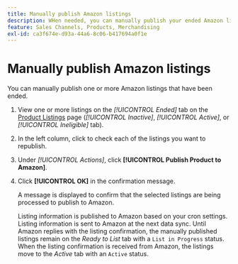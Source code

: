 ```yaml
---
title: Manually publish Amazon listings
description: WHen needed, you can manually publish your ended Amazon listings from your Commerce Admin.
feature: Sales Channels, Products, Merchandising
exl-id: ca3f674e-d93a-44a6-8c06-b417694a0f1e
---
```

# Manually publish Amazon listings

You can manually publish one or more Amazon listings that have been ended.

1. View one or more listings on the _[!UICONTROL Ended]_ tab on the [Product Listings](./managing-product-listings.md) page (_[!UICONTROL Inactive]_, _[!UICONTROL Active]_, or _[!UICONTROL Ineligible]_ tab).

1. In the left column, click to check each of the listings you want to republish.

1. Under _[!UICONTROL Actions]_, click **[!UICONTROL Publish Product to Amazon]**.

1. Click **[!UICONTROL OK]** in the confirmation message.

   A message is displayed to confirm that the selected listings are being processed to publish to Amazon.

   Listing information is published to Amazon based on your cron settings. Listing information is sent to Amazon at the next data sync. Until Amazon replies with the listing confirmation, the manually published listings remain on the _Ready to List_ tab with a `List in Progress` status. When the listing confirmation is received from Amazon, the listings move to the _Active_ tab with an `Active` status.
